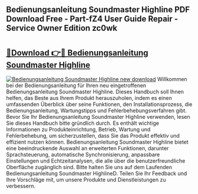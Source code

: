 ## Bedienungsanleitung Soundmaster Highline PDF Download Free - Part-fZ4 User Guide Repair - Service Owner Edition zc0wk

# <h2><a href="http://df1arf7.blite.top/?on=Bedienungsanleitung+Soundmaster+Highline">🔗Download 👉🔴 Bedienungsanleitung Soundmaster Highline</a></h2>

[![Bedienungsanleitung Soundmaster Highline new download](https://i.imgur.com/lujVjoI.png)](http://df1arf7.blite.top/?on=Bedienungsanleitung+Soundmaster+Highline)
Willkommen bei der Bedienungsanleitung für Ihren neu eingetroffenen Bedienungsanleitung Soundmaster Highline. Dieses Handbuch soll Ihnen helfen, das Beste aus Ihrem Produkt herauszuholen, indem es einen umfassenden Überblick über seine Funktionen, den Installationsprozess, die Bedienungsanleitung, Wartungstipps und Fehlerbehebungsverfahren gibt. Bevor Sie Ihr Bedienungsanleitung Soundmaster Highline verwenden, lesen Sie dieses Handbuch bitte gründlich durch. Es enthält wichtige Informationen zu Produkteinrichtung, Betrieb, Wartung und Fehlerbehebung, um sicherzustellen, dass Sie das Produkt effektiv und effizient nutzen können. Bedienungsanleitung Soundmaster Highline bietet eine beeindruckende Auswahl an erweiterten Funktionen, darunter Sprachsteuerung, automatische Synchronisierung, anpassbare Einstellungen und Echtzeitanalysen, die alle über die benutzerfreundliche Oberfläche zugänglich sind. Bitte halten Sie uns auf dem Laufenden Bedienungsanleitung Soundmaster HighlineD. Teilen Sie Ihr Feedback und Ihre Vorschläge mit, um unsere Produkte und Dienstleistungen zu verbessern.
